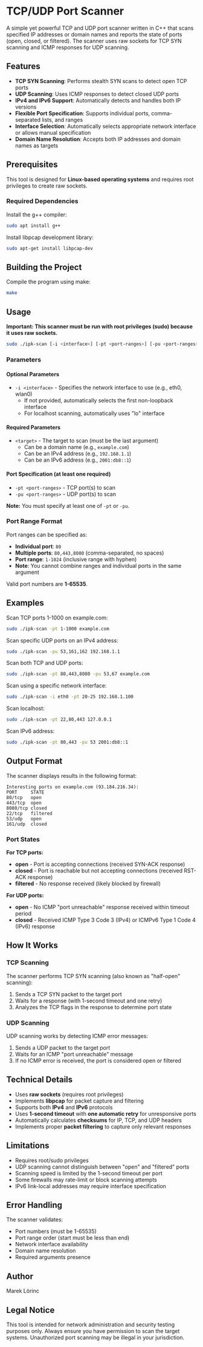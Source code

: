 # TCP/UDP Port Scanner

A simple yet powerful TCP and UDP port scanner written in C++ that scans specified IP addresses or domain names and reports the state of ports (open, closed, or filtered). The scanner uses raw sockets for TCP SYN scanning and ICMP responses for UDP scanning.

## Features

- **TCP SYN Scanning**: Performs stealth SYN scans to detect open TCP ports
- **UDP Scanning**: Uses ICMP responses to detect closed UDP ports
- **IPv4 and IPv6 Support**: Automatically detects and handles both IP versions
- **Flexible Port Specification**: Supports individual ports, comma-separated lists, and ranges
- **Interface Selection**: Automatically selects appropriate network interface or allows manual specification
- **Domain Name Resolution**: Accepts both IP addresses and domain names as targets

## Prerequisites

This tool is designed for **Linux-based operating systems** and requires root privileges to create raw sockets.

### Required Dependencies

Install the g++ compiler:
```bash
sudo apt install g++
```

Install libpcap development library:
```bash
sudo apt-get install libpcap-dev
```

## Building the Project

Compile the program using make:
```bash
make
```

## Usage

**Important: This scanner must be run with root privileges (sudo) because it uses raw sockets.**

```bash
sudo ./ipk-scan [-i <interface>] [-pt <port-ranges>] [-pu <port-ranges>] <target>
```

### Parameters

#### Optional Parameters
- `-i <interface>` - Specifies the network interface to use (e.g., eth0, wlan0)
  - If not provided, automatically selects the first non-loopback interface
  - For localhost scanning, automatically uses "lo" interface

#### Required Parameters
- `<target>` - The target to scan (must be the last argument)
  - Can be a domain name (e.g., `example.com`)
  - Can be an IPv4 address (e.g., `192.168.1.1`)
  - Can be an IPv6 address (e.g., `2001:db8::1`)

#### Port Specification (at least one required)
- `-pt <port-ranges>` - TCP port(s) to scan
- `-pu <port-ranges>` - UDP port(s) to scan

**Note:** You must specify at least one of `-pt` or `-pu`.

### Port Range Format

Port ranges can be specified as:
- **Individual port**: `80`
- **Multiple ports**: `80,443,8080` (comma-separated, no spaces)
- **Port range**: `1-1024` (inclusive range with hyphen)
- **Note**: You cannot combine ranges and individual ports in the same argument

Valid port numbers are **1-65535**.

## Examples

Scan TCP ports 1-1000 on example.com:
```bash
sudo ./ipk-scan -pt 1-1000 example.com
```

Scan specific UDP ports on an IPv4 address:
```bash
sudo ./ipk-scan -pu 53,161,162 192.168.1.1
```

Scan both TCP and UDP ports:
```bash
sudo ./ipk-scan -pt 80,443,8080 -pu 53,67 example.com
```

Scan using a specific network interface:
```bash
sudo ./ipk-scan -i eth0 -pt 20-25 192.168.1.100
```

Scan localhost:
```bash
sudo ./ipk-scan -pt 22,80,443 127.0.0.1
```

Scan IPv6 address:
```bash
sudo ./ipk-scan -pt 80,443 -pu 53 2001:db8::1
```

## Output Format

The scanner displays results in the following format:

```
Interesting ports on example.com (93.184.216.34):
PORT     STATE
80/tcp   open
443/tcp  open
8080/tcp closed
22/tcp   filtered
53/udp   open
161/udp  closed
```

### Port States

**For TCP ports:**
- **open** - Port is accepting connections (received SYN-ACK response)
- **closed** - Port is reachable but not accepting connections (received RST-ACK response)
- **filtered** - No response received (likely blocked by firewall)

**For UDP ports:**
- **open** - No ICMP "port unreachable" response received within timeout period
- **closed** - Received ICMP Type 3 Code 3 (IPv4) or ICMPv6 Type 1 Code 4 (IPv6) response

## How It Works

### TCP Scanning
The scanner performs TCP SYN scanning (also known as "half-open" scanning):
1. Sends a TCP SYN packet to the target port
2. Waits for a response (with 1-second timeout and one retry)
3. Analyzes the TCP flags in the response to determine port state

### UDP Scanning
UDP scanning works by detecting ICMP error messages:
1. Sends a UDP packet to the target port
2. Waits for an ICMP "port unreachable" message
3. If no ICMP error is received, the port is considered open or filtered

## Technical Details

- Uses **raw sockets** (requires root privileges)
- Implements **libpcap** for packet capture and filtering
- Supports both **IPv4** and **IPv6** protocols
- Uses **1-second timeout** with **one automatic retry** for unresponsive ports
- Automatically calculates **checksums** for IP, TCP, and UDP headers
- Implements proper **packet filtering** to capture only relevant responses

## Limitations

- Requires root/sudo privileges
- UDP scanning cannot distinguish between "open" and "filtered" ports
- Scanning speed is limited by the 1-second timeout per port
- Some firewalls may rate-limit or block scanning attempts
- IPv6 link-local addresses may require interface specification

## Error Handling

The scanner validates:
- Port numbers (must be 1-65535)
- Port range order (start must be less than end)
- Network interface availability
- Domain name resolution
- Required arguments presence

## Author

Marek Lörinc

## Legal Notice

This tool is intended for network administration and security testing purposes only. Always ensure you have permission to scan the target systems. Unauthorized port scanning may be illegal in your jurisdiction.
